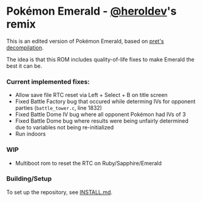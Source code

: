 # Pokémon Emerald - [@heroldev](https://github.com/heroldev)'s remix

This is an edited version of Pokémon Emerald, based on [pret's decompilation](https://github.com/pret/pokeemerald).

The idea is that this ROM includes quality-of-life fixes to make Emerald the best it can be.

### Current implemented fixes:
- Allow save file RTC reset via Left + Select + B on title screen 
- Fixed Battle Factory bug that occured while determing IVs for opponent parties (`battle_tower.c`, line 1832)
- Fixed Battle Dome IV bug where all opponent Pokémon had IVs of 3
- Fixed Battle Dome bug where results were being unfairly determined due to variables not being re-initialized
- Run indoors

### WIP
- Multiboot rom to reset the RTC on Ruby/Sapphire/Emerald

### Building/Setup
To set up the repository, see [INSTALL.md](INSTALL.md).
